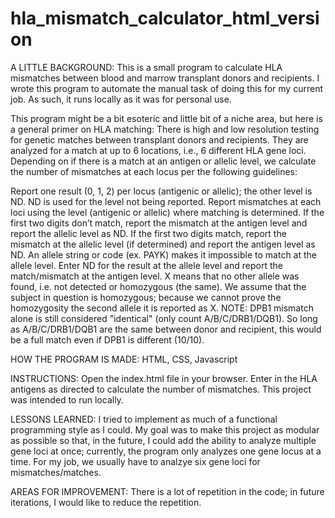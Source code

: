 # hla_mismatch_calculator_html_version

A LITTLE BACKGROUND:
This is a small program to calculate HLA mismatches between blood and marrow transplant donors and recipients.
I wrote this program to automate the manual task of doing this for my current job. As such, it runs locally as it was for personal use.

This program might be a bit esoteric and little bit of a niche area, but here is a general primer on HLA matching:
There is high and low resolution testing for genetic matches between transplant donors and recipients. They are analyzed for a match at up to 6 locations, i.e., 6 different HLA gene loci. Depending on if there is a match at an antigen or allelic level, we calculate the number of mismatches at each locus per the following guidelines:

Report one result (0, 1, 2) per locus (antigenic or allelic); the other level is ND.
ND is used for the level not being reported.
Report mismatches at each loci using the level (antigenic or allelic) where matching is determined.
If the first two digits don’t match, report the mismatch at the antigen level and report the allelic level as ND.
If the first two digits match, report the mismatch at the allelic level (if determined) and report the antigen level as ND.
An allele string or code (ex. PAYK) makes it impossible to match at the allele level. Enter ND for the result at the allele level and report the match/mismatch at the antigen level.
X means that no other allele was found, i.e. not detected or homozygous (the same). We assume that the subject in question is homozygous; because we cannot prove the homozygosity the second allele it is reported as X.
NOTE: DPB1 mismatch alone is still considered "identical" (only count A/B/C/DRB1/DQB1).
So long as A/B/C/DRB1/DQB1 are the same between donor and recipient, this would be a full match even if DPB1 is different (10/10).

HOW THE PROGRAM IS MADE:
HTML, CSS, Javascript

INSTRUCTIONS:
Open the index.html file in your browser. Enter in the HLA antigens as directed to calculate the number of mismatches. This project was intended to run locally.

LESSONS LEARNED:
I tried to implement as much of a functional programming style as I could. My goal was to make this project as modular as possible so that, in the future, I could add the ability to analyze multiple gene loci at once; currently, the program only analyzes one gene locus at a time. For my job, we usually have to analzye six gene loci for mismatches/matches.

AREAS FOR IMPROVEMENT:
There is a lot of repetition in the code; in future iterations, I would like to reduce the repetition.
